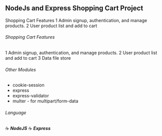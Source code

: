 ## NodeJs and Express Shopping Cart Project

Shopping Cart Features
1 Admin signup, authentication, and manage products.
2 User product list and add to cart

###### Shopping Cart Features

1 Admin signup, authentication, and manage products.
2 User product list and add to cart
3 Data file store

###### Other Modules

- cookie-session
- express
- express-validator
- multer - for multipart/form-data

###### Language

:coffee: **_NodeJS_**
:coffee: **_Express_**
